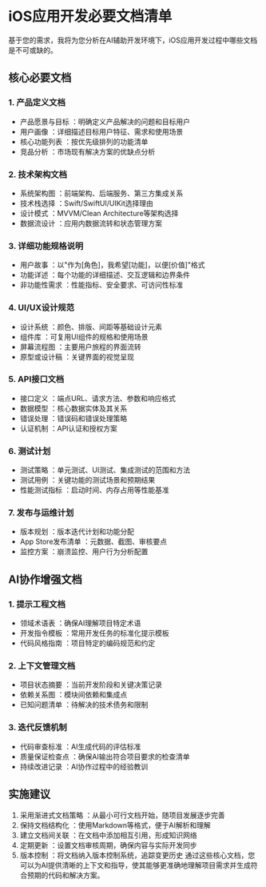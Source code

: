 # iOS应用开发必要文档清单
基于您的需求，我将为您分析在AI辅助开发环境下，iOS应用开发过程中哪些文档是不可或缺的。

## 核心必要文档
### 1. 产品定义文档
- 产品愿景与目标 ：明确定义产品解决的问题和目标用户
- 用户画像 ：详细描述目标用户特征、需求和使用场景
- 核心功能列表 ：按优先级排列的功能清单
- 竞品分析 ：市场现有解决方案的优缺点分析
### 2. 技术架构文档
- 系统架构图 ：前端架构、后端服务、第三方集成关系
- 技术栈选择 ：Swift/SwiftUI/UIKit选择理由
- 设计模式 ：MVVM/Clean Architecture等架构选择
- 数据流设计 ：应用内数据流转和状态管理方案
### 3. 详细功能规格说明
- 用户故事 ：以"作为[角色]，我希望[功能]，以便[价值]"格式
- 功能详述 ：每个功能的详细描述、交互逻辑和边界条件
- 非功能性需求 ：性能指标、安全要求、可访问性标准
### 4. UI/UX设计规范
- 设计系统 ：颜色、排版、间距等基础设计元素
- 组件库 ：可复用UI组件的规格和使用场景
- 屏幕流程图 ：主要用户旅程的界面流转
- 原型或设计稿 ：关键界面的视觉呈现
### 5. API接口文档
- 接口定义 ：端点URL、请求方法、参数和响应格式
- 数据模型 ：核心数据实体及其关系
- 错误处理 ：错误码和错误处理策略
- 认证机制 ：API认证和授权方案
### 6. 测试计划
- 测试策略 ：单元测试、UI测试、集成测试的范围和方法
- 测试用例 ：关键功能的测试场景和预期结果
- 性能测试指标 ：启动时间、内存占用等性能基准
### 7. 发布与运维计划
- 版本规划 ：版本迭代计划和功能分配
- App Store发布清单 ：元数据、截图、审核要点
- 监控方案 ：崩溃监控、用户行为分析配置
## AI协作增强文档
### 1. 提示工程文档
- 领域术语表 ：确保AI理解项目特定术语
- 开发指令模板 ：常用开发任务的标准化提示模板
- 代码风格指南 ：项目特定的编码规范和约定
### 2. 上下文管理文档
- 项目状态摘要 ：当前开发阶段和关键决策记录
- 依赖关系图 ：模块间依赖和集成点
- 已知问题清单 ：待解决的技术债务和限制
### 3. 迭代反馈机制
- 代码审查标准 ：AI生成代码的评估标准
- 质量保证检查点 ：确保AI输出符合项目要求的检查清单
- 持续改进记录 ：AI协作过程中的经验教训
## 实施建议
1. 采用渐进式文档策略 ：从最小可行文档开始，随项目发展逐步完善
2. 保持文档结构化 ：使用Markdown等格式，便于AI解析和理解
3. 建立文档间关联 ：在文档中添加相互引用，形成知识网络
4. 定期更新 ：设置文档审核周期，确保内容与实际开发同步
5. 版本控制 ：将文档纳入版本控制系统，追踪变更历史
通过这些核心文档，您可以为AI提供清晰的上下文和指导，使其能够更准确地理解项目需求并生成符合预期的代码和解决方案。